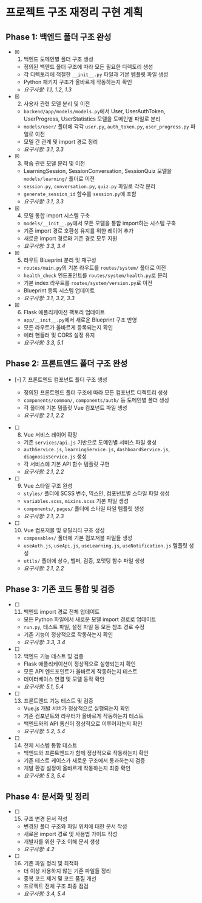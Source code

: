# 프로젝트 구조 재정리 구현 계획

## Phase 1: 백엔드 폴더 구조 완성

- [x] 1. 백엔드 도메인별 폴더 구조 생성









  - 정의된 백엔드 폴더 구조에 따라 모든 필요한 디렉토리 생성
  - 각 디렉토리에 적절한 `__init__.py` 파일과 기본 템플릿 파일 생성
  - Python 패키지 구조가 올바르게 작동하는지 확인
  - _요구사항: 1.1, 1.2, 1.3_

- [x] 2. 사용자 관련 모델 분리 및 이전





  - `backend/app/models/models.py`에서 User, UserAuthToken, UserProgress, UserStatistics 모델을 도메인별 파일로 분리
  - `models/user/` 폴더에 각각 `user.py`, `auth_token.py`, `user_progress.py` 파일로 이전
  - 모델 간 관계 및 import 경로 정리
  - _요구사항: 3.1, 3.3_

- [x] 3. 학습 관련 모델 분리 및 이전





  - LearningSession, SessionConversation, SessionQuiz 모델을 `models/learning/` 폴더로 이전
  - `session.py`, `conversation.py`, `quiz.py` 파일로 각각 분리
  - `generate_session_id` 함수를 `session.py`에 포함
  - _요구사항: 3.1, 3.3_

- [x] 4. 모델 통합 import 시스템 구축




  - `models/__init__.py`에서 모든 모델을 통합 import하는 시스템 구축
  - 기존 import 경로 호환성 유지를 위한 레이어 추가
  - 새로운 import 경로와 기존 경로 모두 지원
  - _요구사항: 3.3, 3.4_

- [x] 5. 라우트 Blueprint 분리 및 재구성





  - `routes/main.py`의 기본 라우트를 `routes/system/` 폴더로 이전
  - `health_check` 엔드포인트를 `routes/system/health.py`로 분리
  - 기본 index 라우트를 `routes/system/version.py`로 이전
  - Blueprint 등록 시스템 업데이트
  - _요구사항: 3.1, 3.2, 3.3_

- [x] 6. Flask 애플리케이션 팩토리 업데이트






  - `app/__init__.py`에서 새로운 Blueprint 구조 반영
  - 모든 라우트가 올바르게 등록되는지 확인
  - 에러 핸들러 및 CORS 설정 유지
  - _요구사항: 3.3, 5.1_

## Phase 2: 프론트엔드 폴더 구조 완성

- [-] 7. 프론트엔드 컴포넌트 폴더 구조 생성



  - 정의된 프론트엔드 폴더 구조에 따라 모든 컴포넌트 디렉토리 생성
  - `components/common/`, `components/auth/` 등 도메인별 폴더 생성
  - 각 폴더에 기본 템플릿 Vue 컴포넌트 파일 생성
  - _요구사항: 2.1, 2.2_

- [ ] 8. Vue 서비스 레이어 확장
  - 기존 `services/api.js` 기반으로 도메인별 서비스 파일 생성
  - `authService.js`, `learningService.js`, `dashboardService.js`, `diagnosisService.js` 생성
  - 각 서비스에 기본 API 함수 템플릿 구현
  - _요구사항: 2.1, 2.2_

- [ ] 9. Vue 스타일 구조 완성
  - `styles/` 폴더에 SCSS 변수, 믹스인, 컴포넌트별 스타일 파일 생성
  - `variables.scss`, `mixins.scss` 기본 파일 생성
  - `components/`, `pages/` 폴더에 스타일 파일 템플릿 생성
  - _요구사항: 2.1, 2.3_

- [ ] 10. Vue 컴포저블 및 유틸리티 구조 생성
  - `composables/` 폴더에 기본 컴포저블 파일들 생성
  - `useAuth.js`, `useApi.js`, `useLearning.js`, `useNotification.js` 템플릿 생성
  - `utils/` 폴더에 상수, 헬퍼, 검증, 포맷팅 함수 파일 생성
  - _요구사항: 2.1, 2.2_

## Phase 3: 기존 코드 통합 및 검증

- [ ] 11. 백엔드 import 경로 전체 업데이트
  - 모든 Python 파일에서 새로운 모델 import 경로로 업데이트
  - `run.py`, 테스트 파일, 설정 파일 등 모든 참조 경로 수정
  - 기존 기능이 정상적으로 작동하는지 확인
  - _요구사항: 3.3, 3.4_

- [ ] 12. 백엔드 기능 테스트 및 검증
  - Flask 애플리케이션이 정상적으로 실행되는지 확인
  - 모든 API 엔드포인트가 올바르게 작동하는지 테스트
  - 데이터베이스 연결 및 모델 동작 확인
  - _요구사항: 5.1, 5.4_

- [ ] 13. 프론트엔드 기능 테스트 및 검증
  - Vue.js 개발 서버가 정상적으로 실행되는지 확인
  - 기존 컴포넌트와 라우터가 올바르게 작동하는지 테스트
  - 백엔드와의 API 통신이 정상적으로 이루어지는지 확인
  - _요구사항: 5.2, 5.4_

- [ ] 14. 전체 시스템 통합 테스트
  - 백엔드와 프론트엔드가 함께 정상적으로 작동하는지 확인
  - 기존 테스트 케이스가 새로운 구조에서 통과하는지 검증
  - 개발 환경 설정이 올바르게 작동하는지 최종 확인
  - _요구사항: 5.3, 5.4_

## Phase 4: 문서화 및 정리

- [ ] 15. 구조 변경 문서 작성
  - 변경된 폴더 구조와 파일 위치에 대한 문서 작성
  - 새로운 import 경로 및 사용법 가이드 작성
  - 개발자를 위한 구조 이해 문서 생성
  - _요구사항: 4.2_

- [ ] 16. 기존 파일 정리 및 최적화
  - 더 이상 사용하지 않는 기존 파일들 정리
  - 중복 코드 제거 및 코드 품질 개선
  - 프로젝트 전체 구조 최종 점검
  - _요구사항: 3.4, 5.4_